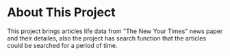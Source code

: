 # About This Project
This project brings articles life data from "The New Your Times" news paper and their detailes, also the project has search function that the articles could be searched for a period of time.



